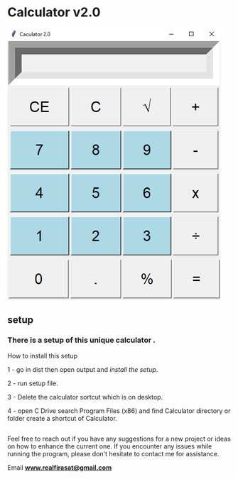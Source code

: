 # Calculator v2.0
![calculator Screenshot](https://raw.githubusercontent.com/FirasatJhujh/Calculator-Version-2.0/master/Calculator%20Screenshot.png)
## setup
### There is a setup of this unique calculator . 
How to install this setup

1 - go in dist then open output and *install the setup*.

2 - run setup file.

3 - Delete the calculator sortcut which is on desktop.

4 - open C Drive search Program Files (x86) and find Calculator directory or folder create a shortcut of Calculator.

##

Feel free to reach out if you have any suggestions for a new project or ideas on how to enhance the current one. If you encounter any issues while running the program, please don't hesitate to contact me for assistance.

Email **www.realfirasat@gmail.com**